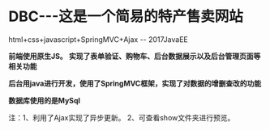 # DBC---这是一个简易的特产售卖网站
html+css+javascript+SpringMVC+Ajax -- 2017JavaEE

**前端使用原生JS。**
**实现了表单验证、购物车、后台数据展示以及后台管理页面等相关功能**

**后台用java进行开发，使用了SpringMVC框架，实现了对数据的增删查改的功能**

**数据库使用的是MySql**

注：1、利用了Ajax实现了异步更新。
    2、可查看show文件夹进行预览。
